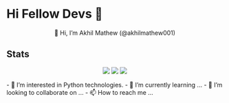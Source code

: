 # Hi Fellow Devs :wave:

<p align="center">
👋 Hi, I’m Akhil Mathew (@akhilmathew001)
</p>

## Stats
<p align="center">
  <img src ="https://github-readme-stats.vercel.app/api?username=akhilmathew001&show_icons=true&theme=onedark&count_private=true">
  <img src ="https://github-readme-stats.vercel.app/api/top-langs/?username=akhilmathew001&layout=compact&hide_border=true&theme=onedark">
  <img src = "https://github-readme-streak-stats.herokuapp.com?user=akhilmathew001&theme=onedark&hide_border=true">
</p>

<p>
- 👀 I’m interested in Python technologies.
- 🌱 I’m currently learning ...
- 💞️ I’m looking to collaborate on ...
- 📫 How to reach me ...
</p>

<!---
akhilmathew001/akhilmathew001 is a ✨ special ✨ repository because its `README.md` (this file) appears on your GitHub profile.
You can click the Preview link to take a look at your changes.
--->
